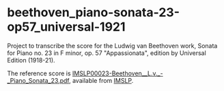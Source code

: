 # beethoven_piano-sonata-23-op57_universal-1921
Project to transcribe the score for the Ludwig van Beethoven work, Sonata for Piano no. 23 in F minor, op. 57 "Appassionata", edition by Universal Edition (1918-21).

The reference score is [IMSLP00023-Beethoven__L.v._-_Piano_Sonata_23.pdf](http://imslp.org/wiki/Special:ReverseLookup/23), available from [IMSLP](http://imslp.org/).
